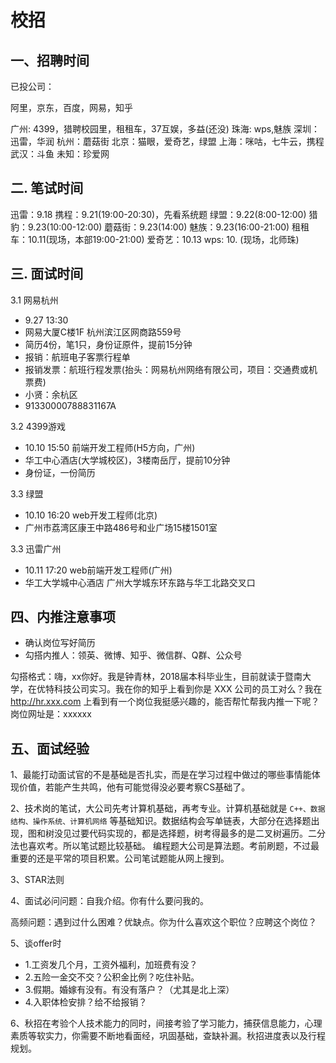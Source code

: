 <!-- 2017/8/15  -->

# 校招

## 一、招聘时间

已投公司：

阿里，京东，百度，网易，知乎

广州: 4399，猎聘校园里，租租车，37互娱，多益(还没)
珠海: wps,魅族
深圳：迅雷，华润
杭州：蘑菇街
北京：猫眼，爱奇艺，绿盟
上海：咪咕，七牛云，携程
武汉：斗鱼
未知：珍爱网

## 二. 笔试时间

迅雷：9.18
携程：9.21(19:00-20:30)，先看系统题
绿盟：9.22(8:00-12:00)
猎豹：9.23(10:00-12:00)
蘑菇街：9.23(14:00)
魅族：9.23(16:00-21:00)
租租车：10.11(现场，本部19:00-21:00)
爱奇艺：10.13
wps: 10. (现场，北师珠)

## 三. 面试时间

3.1 网易杭州

- 9.27 13:30
- 网易大厦C楼1F 杭州滨江区网商路559号
- 简历4份，笔1只，身份证原件，提前15分钟
- 报销：航班电子客票行程单
- 报销发票：航班行程发票(抬头：网易杭州网络有限公司，项目：交通费或机票费)
- 小贤：余杭区
- 91330000788831167A

3.2 4399游戏

- 10.10 15:50 前端开发工程师(H5方向，广州)
- 华工中心酒店(大学城校区)，3楼南岳厅，提前10分钟
- 身份证，一份简历

3.3 绿盟

- 10.10 16:20 web开发工程师(北京)
- 广州市荔湾区康王中路486号和业广场15楼1501室

3.3 迅雷广州

- 10.11 17:20 web前端开发工程师(广州)
- 华工大学城中心酒店 广州大学城东环东路与华工北路交叉口

## 四、内推注意事项

- 确认岗位写好简历
- 勾搭内推人：领英、微博、知乎、微信群、Q群、公众号

勾搭格式：嗨，xx你好。我是钟青林，2018届本科毕业生，目前就读于暨南大学，在优特科技公司实习。我在你的知乎上看到你是 XXX 公司的员工对么？我在 http://hr.xxx.com 上看到有一个岗位我挺感兴趣的，能否帮忙帮我内推一下呢？岗位网址是：xxxxxx

## 五、面试经验

1、最能打动面试官的不是基础是否扎实，而是在学习过程中做过的哪些事情能体现价值，若能产生共鸣，他有可能觉得没必要考察CS基础了。

2、技术岗的笔试，大公司先考计算机基础，再考专业。计算机基础就是 `C++、数据结构、操作系统、计算机网络` 等基础知识。数据结构会写单链表，大部分在选择题出现，图和树没见过要代码实现的，都是选择题，树考得最多的是二叉树遍历。二分法也喜欢考。所以笔试题比较基础。
编程题大公司是算法题。考前刷题，不过最重要的还是平常的项目积累。公司笔试题能从网上搜到。

3、STAR法则

4、面试必问问题：自我介绍。你有什么要问我的。

高频问题：遇到过什么困难？优缺点。你为什么喜欢这个职位？应聘这个岗位？

5、谈offer时

- 1.工资发几个月，工资外福利，加班费有没？
- 2.五险一金交不交？公积金比例？吃住补贴。
- 3.假期。婚嫁有没有。有没有落户？（尤其是北上深）
- 4.入职体检安排？给不给报销？

6、秋招在考验个人技术能力的同时，间接考验了学习能力，捕获信息能力，心理素质等软实力，你需要不断地看面经，巩固基础，查缺补漏。秋招进度表以及行程规划。
